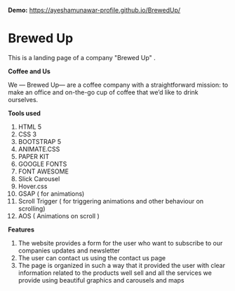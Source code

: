 **Demo:** https://ayeshamunawar-profile.github.io/BrewedUp/

# Brewed Up
This is a landing page of a company "Brewed Up" . 

**Coffee and Us**

We — Brewed Up— are a coffee company with a straightforward 
mission: to make an office and on-the-go cup of coffee that we’d like to drink ourselves.

**Tools used**

1) HTML 5 
2) CSS 3
3) BOOTSTRAP 5
4) ANIMATE.CSS
5) PAPER KIT 
6) GOOGLE FONTS 
7) FONT AWESOME
8) Slick Carousel 
9) Hover.css
10) GSAP ( for animations)
11) Scroll Trigger ( for triggering animations and other behaviour on scrolling)
12) AOS ( Animations on scroll )

**Features**
1) The website provides a form for the user who want to subscribe to our companies updates and newsletter
2) The user can contact us using the contact us page
3) The page is organized in such a way that it provided the user with clear information related to the products well sell 
and all the services we provide using beautiful graphics and carousels and maps 

